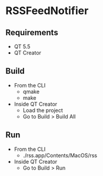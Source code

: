 # RSSFeedNotifier

## Requirements
 - QT 5.5
 - QT Creator

## Build
 - From the CLI
   - qmake
   - make
 - Inside QT Creator
   - Load the project
   - Go to Build > Build All

## Run
 - From the CLI
   - ./rss.app/Contents/MacOS/rss
 - Inside QT Creator
   - Go to Build > Run

